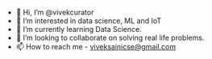 - 👋 Hi, I’m @vivekcurator
- 👀 I’m interested in data science, ML and IoT
- 🌱 I’m currently learning Data Science.
- 💞️ I’m looking to collaborate on solving real life problems.
- 📫 How to reach me  - viveksainicse@gmail.com

<!---
vivekcurator/vivekcurator is a ✨ special ✨ repository because its `README.md` (this file) appears on your GitHub profile.
You can click the Preview link to take a look at your changes.
--->
